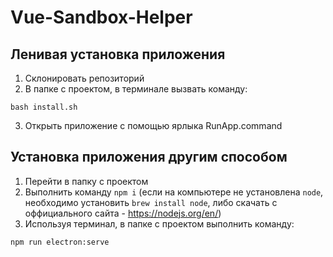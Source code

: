 # Vue-Sandbox-Helper

## Ленивая установка приложения

1. Склонировать репозиторий
2. В папке с проектом, в терминале вызвать команду:

```
bash install.sh
```

3. Открыть приложение с помощью ярлыка RunApp.command

## Установка приложения другим способом

1. Перейти в папку с проектом
2. Выполнить команду `npm i` (если на компьютере не установлена `node`, необходимо установить `brew install node`, либо скачать с оффициального сайта - https://nodejs.org/en/)
3. Используя терминал, в папке с проектом выполнить команду:

```
npm run electron:serve
```
